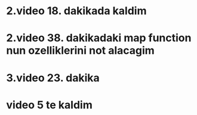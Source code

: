 <h1>2.video 18. dakikada kaldim</h1>
<h1>2.video 38. dakikadaki map function nun ozelliklerini not alacagim</h1>
<h1>3.video 23. dakika <h1>
<h1>video 5 te kaldim</h1>